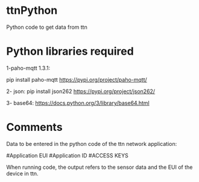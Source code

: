 # ttnPython
 Python code to get data from ttn
 
Python libraries required
=====================================================

1-paho-mqtt 1.3.1:

 pip install paho-mqtt 
 https://pypi.org/project/paho-mqtt/

2- json:
 pip install json262 
 https://pypi.org/project/json262/
 
3- base64:
 https://docs.python.org/3/library/base64.html

Comments
========

Data to be entered in the python code of the ttn network application:

#Application EUI
#Application ID
#ACCESS KEYS

When running code, the output refers to the sensor data and the EUI of the device in ttn.


